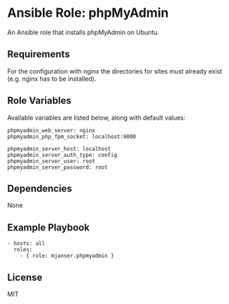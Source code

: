 # Ansible Role: phpMyAdmin

An Ansible role that installs phpMyAdmin on Ubuntu.

## Requirements

For the configuration with nginx the directories for sites must already exist (e.g. nginx has to be installed).

## Role Variables

Available variables are listed below, along with default values:

    phpmyadmin_web_server: nginx
    phpmyadmin_php_fpm_socket: localhost:9000

    phpmyadmin_server_host: localhost
    phpmyadmin_server_auth_type: config
    phpmyadmin_server_user: root
    phpmyadmin_server_password: root

## Dependencies

None

## Example Playbook

    - hosts: all
      roles:
        - { role: mjanser.phpmyadmin }

## License

MIT
